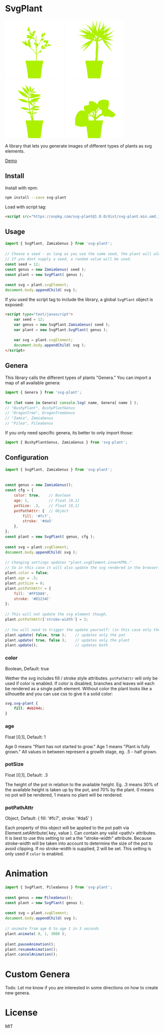 # SvgPlant

![Example 1](demo/Example1.svg)
![Example 2](demo/Example2.svg)
![Example 3](demo/Example3.svg)
![Example 4](demo/Example4.svg)

A library that lets you generate images of different types of plants as svg elements.

[Demo](https://htmlpreview.github.io/?https://github.com/days-later/svg-plant/blob/main/demo/demo.html)


## Install

Install with npm:

```bash
npm install --save svg-plant
```

Load with script tag:

```html
<script src="https://unpkg.com/svg-plant@1.0.0/dist/svg-plant.min.umd.js"></script>
```


## Usage

```js
import { SvgPlant, ZamiaGenus } from 'svg-plant';

// Choose a seed - as long as you use the same seed, the plant will always come out the same.
// If you dont supply a seed, a random value will be used.
const seed = 12;
const genus = new ZamiaGenus( seed );
const plant = new SvgPlant( genus );

const svg = plant.svgElement;
document.body.appendChild( svg );
```

If you used the script tag to include the library, a global `SvgPlant` object is exposed:

```html
<script type="text/javascript">
    var seed = 12;
    var genus = new SvgPlant.ZamiaGenus( seed );
    var plant = new SvgPlant.SvgPlant( genus );

    var svg = plant.svgElement;
    document.body.appendChild( svg );
</script>
```


## Genera

This library calls the different types of plants "Genera."
You can import a map of all available genera:

```js
import { Genera } from 'svg-plant';

for (let name in Genera) console.log( name, Genera[ name ] );
// "BushyPlant", BushyPlantGenus
// "DragonTree", DragonTreeGenus
// "Zamia", ZamiaGenus
// "Pilea", PileaGenus
```

If you only need specific genera, its better to only import those:

```js
import { BushyPlantGenus, ZamiaGenus } from 'svg-plant';
```


## Configuration

```js
import { SvgPlant, ZamiaGenus } from 'svg-plant';


const genus = new ZamiaGenus();
const cfg = {
    color: true,    // Boolean
    age: 1,         // Float [0,1]
    potSize: .3,    // Float [0,1]
    potPathAttr: {  // Object
        fill: '#fc7',
        stroke: '#da5'
    },
};
const plant = new SvgPlant( genus, cfg );

const svg = plant.svgElement;
document.body.appendChild( svg );

// Changing settings updates "plant.svgElement.innerHTML."
// So in this case it will also update the svg rendered in the browser.
plant.color = false;
plant.age = .5;
plant.potSize = 0;
plant.potPathAttr = {
    fill: '#FF5DA9',
    stroke: '#D1234C'
};

// This will not update the svg element though.
plant.potPathAttr['stroke-width'] = 3;

// You will need to trigger the update yourself: (in this case only the pot would need an update)
plant.update( false, true );    // updates only the pot
plant.update( true, false );    // updates only the plant
plant.update();                 // updates both
```

### color
Boolean, Default: true

Wether the svg includes fill / stroke style attributes.
`potPathAttr` will only be used if color is enabled.
If color is disabled, branches and leaves will each be rendered as a single path element.
Without color the plant looks like a silhouette and you can use css to give it a solid color:

```css
svg.svg-plant {
    fill: #eb244c;
}
```

### age
Float [0,1], Default: 1

Age 0 means "Plant has not started to grow."
Age 1 means "Plant is fully grown."
All values in between represent a growth stage, eg. .5 - half grown.

### potSize
Float [0,1], Default: .3

The height of the pot in relation to the available height.
Eg. .3 means 30% of the available height is taken up by the pot, and 70% by the plant.
0 means no pot will be rendered, 1 means no plant will be rendered.

### potPathAttr
Object, Default: { fill: '#fc7', stroke: '#da5' }

Each property of this object will be applied to the pot path via Element.setAttribute( key, value ).
Can contain any valid &lt;path/> attributes. It is best to use this setting to set a the "stroke-width" attribute.
Because stroke-width will be taken into account to determine the size of the pot to avoid clipping.
If no stroke-width is supplied, 2 will be set. This setting is only used if `color` is enabled.


# Animation

```js
import { SvgPlant, PileaGenus } from 'svg-plant';

const genus = new PileaGenus();
const plant = new SvgPlant( genus );

const svg = plant.svgElement;
document.body.appendChild( svg );

// animate from age 0 to age 1 in 3 seconds
plant.animate( 0, 1, 3000 );

plant.pauseAnimation();
plant.resumeAnimation();
plant.cancelAnimation();
```


# Custom Genera

Todo. Let me know if you are interested in some directions on how to create new genera.


# License

MIT